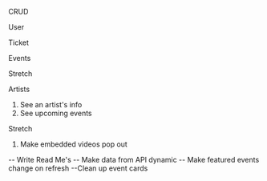 CRUD 

User
<!-- 1. Log in to the application as a user and see their account page (READ) -->
<!-- 2. Update an account/profile on account page (UPDATE) -->
<!-- 3. Delete an account (DELETE)  -->
<!-- 4. Create a user (CREATE) -->

Ticket
<!-- 1. Buy a ticket (CREATE) -->
<!-- 2. See a ticket  -- Work on Serializer  -->
<!-- 3. Delete a ticket (DELETE) -->

Events
<!-- 1. See all events -- Done  -->
<!-- 2. Search for events  -->

Stretch 

Artists
1. See an artist's info
2. See upcoming events 

Stretch
1. Make embedded videos pop out 

-- Write Read Me's
-- Make data from API dynamic
    -- Make featured events change on refresh
--Clean up event cards
